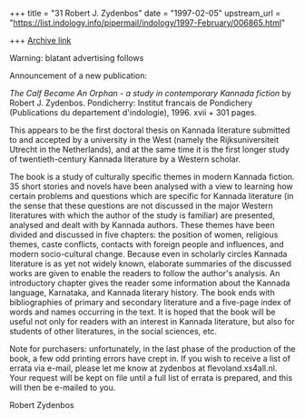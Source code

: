 +++
title = "31 Robert J. Zydenbos"
date = "1997-02-05"
upstream_url = "https://list.indology.info/pipermail/indology/1997-February/006865.html"

+++
[Archive link](https://list.indology.info/pipermail/indology/1997-February/006865.html)

Warning: blatant advertising follows

Announcement of a new publication:

_The Calf Became An Orphan - a study in contemporary Kannada fiction_ by
Robert J. Zydenbos. Pondicherry: Institut francais de Pondichery
(Publications du departement d'indologie), 1996. xvii + 301 pages.

This appears to be the first doctoral thesis on Kannada literature
submitted to and accepted by a university in the West (namely the
Rijksuniversiteit Utrecht in the Netherlands), and at the same time it
is the first longer study of twentieth-century Kannada literature by a
Western scholar.

The book is a study of culturally specific themes in modern Kannada
fiction. 35 short stories and novels have been analysed with a view to
learning how certain problems and questions which are specific for
Kannada literature (in the sense that these questions are not discussed
in the major Western literatures with which the author of the study is
familiar) are presented, analysed and dealt with by Kannada authors.
These themes have been divided and discussed in five chapters: the
position of women, religious themes, caste conflicts, contacts with
foreign people and influences, and modern socio-cultural change. Because
even in scholarly circles Kannada literature is as yet not widely known,
elaborate summaries of the discussed works are given to enable the
readers to follow the author's analysis. An introductory chapter gives
the reader some information about the Kannada language, Karnataka, and
Kannada literary history. The book ends with bibliographies of primary
and secondary literature and a five-page index of words and names
occurring in the text. It is hoped that the book will be useful not only
for readers with an interest in Kannada literature, but also for
students of other literatures, in the social sciences, etc.

Note for purchasers: unfortunately, in the last phase of the production
of the book, a few odd printing errors have crept in. If you wish to
receive a list of errata via e-mail, please let me know at
zydenbos at flevoland.xs4all.nl. Your request will be kept on file until a
full list of errata is prepared, and this will then be e-mailed to you.

Robert Zydenbos




